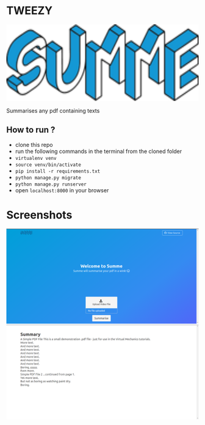 # TWEEZY
<img src="logo.png" width = "700" height= "200">
<br>

Summarises any pdf containing texts


## How to run ?
- clone this repo
- run the following commands in the terminal from the cloned folder
- `virtualenv venv`
- `source venv/bin/activate`
- `pip install -r requirements.txt`
- `python manage.py migrate`
- `python manage.py runserver`
- open `localhost:8000` in your browser

# Screenshots

![1](screenshots/scr1.png)
![2](screenshots/scr2.png)
